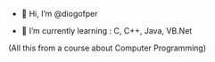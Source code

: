 - 👋 Hi, I’m @diogofper

- 🌱 I’m currently learning : C, C++, Java, VB.Net

(All this from a course about Computer Programming)

<!---
diogofper/diogofper is a ✨ special ✨ repository because its `README.md` (this file) appears on your GitHub profile.
You can click the Preview link to take a look at your changes.
--->
